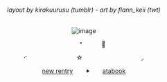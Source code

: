 <div align="center">

<h6 align="center"> layout by kirakuurusu (tumblr) - art by flann_keii (twt) </h6> 

![image](https://64.media.tumblr.com/169b05ffd8f762a72a523ae0b14808ac/2943c7a9a603b1a1-87/s1280x1920/90b42d573b472bcffd89cde694d4607fd18ac9e7.pnj)

⠀⠀⠀⠀❜⠀⠀⠀⠀ 🐚

◜⠀ ⠀⠀⠀⠀⠀⠀⠀ ⠀⠀ ☆⠀ ⠀⠀⠀⠀⠀⠀⠀ ⠀⠀ ⠀⠀◞

[new rentry](https://rentry.co/pr3tiesprincess)⠀ ⠀ ✦⠀ ⠀ [atabook](https://mequott.atabook.org/)

